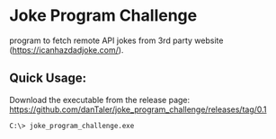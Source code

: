 # Joke Program Challenge
program to fetch remote API jokes from 3rd party website (https://icanhazdadjoke.com/).

## Quick Usage:

Download the executable from the release page:
https://github.com/danTaler/joke_program_challenge/releases/tag/0.1

```bash
C:\> joke_program_challenge.exe
```





